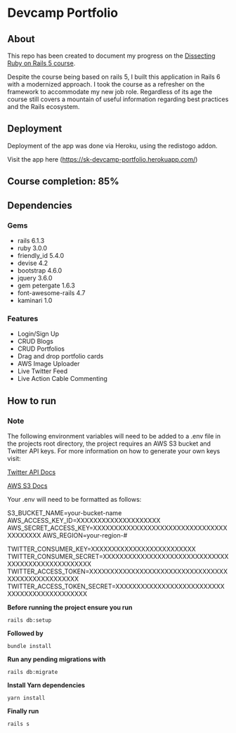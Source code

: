 # Devcamp Portfolio 

## About
This repo has been created to document my progress on the [Dissecting Ruby on Rails 5 course](https://www.udemy.com/course/professional-rails-5-development-course/).

Despite the course being based on rails 5, I built this application in Rails 6 with a modernized approach. I took the course as a refresher on the framework to accommodate my new job role. Regardless of its age the course still covers a mountain of useful information regarding best practices and the Rails ecosystem.

## Deployment
Deployment of the app was done via Heroku, using the redistogo addon.
 
Visit the app here (https://sk-devcamp-portfolio.herokuapp.com/)

## Course completion: 85%

## Dependencies 

### Gems                      

* rails 6.1.3
* ruby 3.0.0
* friendly_id 5.4.0
* devise 4.2
* bootstrap 4.6.0
* jquery 3.6.0
* gem petergate 1.6.3
* font-awesome-rails 4.7
* kaminari 1.0

### Features
* Login/Sign Up 
* CRUD Blogs
* CRUD Portfolios
* Drag and drop portfolio cards
* AWS Image Uploader
* Live Twitter Feed
* Live Action Cable Commenting 

## How to run 

### Note
The following environment variables will need to be added to a .env file in the projects root directory, the project requires an AWS S3 bucket and Twitter API keys.
For more information on how to generate your own keys visit:

[Twitter API Docs](https://developer.twitter.com/en/docs)

[AWS S3 Docs](https://docs.aws.amazon.com/s3/index.html)

Your .env will need to be formatted as follows:

S3_BUCKET_NAME=your-bucket-name
AWS_ACCESS_KEY_ID=XXXXXXXXXXXXXXXXXXXX
AWS_SECRET_ACCESS_KEY=XXXXXXXXXXXXXXXXXXXXXXXXXXXXXXXXXXXXXXXX
AWS_REGION=your-region-#

TWITTER_CONSUMER_KEY=XXXXXXXXXXXXXXXXXXXXXXXXX
TWITTER_CONSUMER_SECRET=XXXXXXXXXXXXXXXXXXXXXXXXXXXXXXXXXXXXXXXXXXXXXXXXXX
TWITTER_ACCESS_TOKEN=XXXXXXXXXXXXXXXXXXXXXXXXXXXXXXXXXXXXXXXXXXXXXXXXXX
TWITTER_ACCESS_TOKEN_SECRET=XXXXXXXXXXXXXXXXXXXXXXXXXXXXXXXXXXXXXXXXXXXXX

**Before running the project ensure you run** 

```
rails db:setup
```
**Followed by**

```
bundle install 
```
**Run any pending migrations with**

```
rails db:migrate 
```

**Install Yarn dependencies**

```
yarn install
```

**Finally run** 
```
rails s
```

